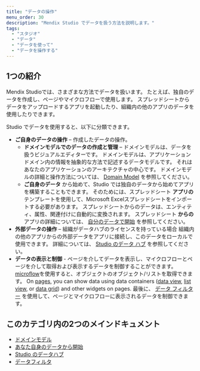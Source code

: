 ```yaml
---
title: "データの操作"
menu_order: 30
description: "Mendix Studio でデータを扱う方法を説明します。"
tags:
  - "スタジオ"
  - "データ"
  - "データを使って"
  - "データを操作する"
---
```


## 1つの紹介

Mendix Studioでは、さまざまな方法でデータを扱います。 たとえば、独自のデータを作成し、ページやマイクロフローで使用します。 スプレッドシートからデータをアップロードするアプリを起動したり、組織内の他のアプリのデータを使用したりできます。

Studio でデータを使用すると、以下に分類できます。

* **ご自身のデータの操作** – 作成したデータの操作。
  * **ドメインモデルでのデータの作成と管理** – ドメインモデルは、データを扱うビジュアルエディターです。 ドメインモデルは、アプリケーションドメイン内の情報を抽象的な方法で記述するデータモデルです。 それはあなたのアプリケーションのアーキテクチャの中心です。 ドメインモデルの詳細と操作方法については、 [Domain Model](domain-models) を参照してください。
  * **ご自身のデータ** から始めて、Studio では独自のデータから始めてアプリを構築することもできます。 そのためには、スプレッドシート **アプリの** テンプレートを使用して、Microsoft Excelスプレッドシートをインポートする必要があります。 スプレッドシートからのデータは、エンティティ、属性、関連付けに自動的に変換されます。 スプレッドシート **からの**アプリの詳細については、 [自分のデータで開始](start-with-data) を参照してください。
* **外部データの操作** – 組織がデータハブのライセンスを持っている場合 組織内の他のアプリからの外部データをアプリに接続し、このデータをローカルで使用できます。 詳細については、 [Studio のデータ ハブ](data-hub-in-studio) を参照してください。
* **データの表示と制御** - ページを介してデータを表示し、マイクロフローとページを介して取得および表示するデータを制御することができます。 [microflow](microflows)を使用すると、オブジェクトのオブジェクト/リストを取得できます。 On [pages](page-editor), you can show data using data containers ([data view](page-editor-data-view-list-view#data-view-properties), [list view](page-editor-data-view-list-view#list-view-properties), or [data grid](page-editor-data-grid)) and other widgets on pages. 最後に、 [データ フィルター](data-filters) を使用して、ページとマイクロフローに表示されるデータを制御できます。

## このカテゴリ内の2つのメインドキュメント

* [ドメインモデル](domain-models)
* [あなた自身のデータから開始](start-with-data)
* [Studio のデータハブ](data-hub-in-studio)
* [データフィルタ](data-filters)